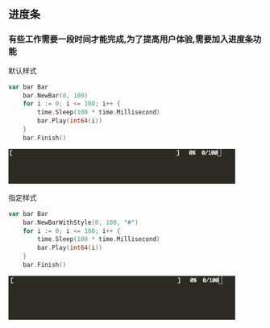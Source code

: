 ## 进度条

### 有些工作需要一段时间才能完成,为了提高用户体验,需要加入进度条功能

默认样式

```go
var bar Bar
	bar.NewBar(0, 100)
	for i := 0; i <= 100; i++ {
		time.Sleep(100 * time.Millisecond)
		bar.Play(int64(i))
	}
	bar.Finish()
```



![1](./1.GIF)

指定样式

```go
var bar Bar
	bar.NewBarWithStyle(0, 100, "#")
	for i := 0; i <= 100; i++ {
		time.Sleep(100 * time.Millisecond)
		bar.Play(int64(i))
	}
	bar.Finish()
```

![2](./2.GIF)
